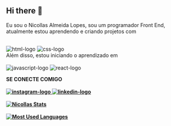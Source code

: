 ## Hi there 👋

Eu sou o Nicollas Almeida Lopes, sou um programador Front End, atualmente estou aprendendo e criando projetos com
<br>
<br>

<img src="https://img.shields.io/badge/HTML5-E34F26?style=for-the-badge&logo=html5&logoColor=white" alt="html-logo" />
 <img src="https://img.shields.io/badge/CSS3-1572B6?style=for-the-badge&logo=css3&logoColor=white" alt="css-logo" />
<br>
Além disso, estou iniciando o aprendizado em
<br>
<br>
 <img src="https://img.shields.io/badge/JavaScript-F7DF1E?style=for-the-badge&logo=javascript&logoColor=black" alt="javascript-logo" />
 <img src="https://img.shields.io/badge/react%20os-0088CC?style=for-the-badge&logo=reactos&logoColor=white" alt="react-logo" />

 <b> SE CONECTE COMIGO
 <br>
 <br>
 <a href="https://www.instagram.com/nicollas_14almeida/"><img src="https://img.shields.io/badge/Instagram-E4405F?style=for-the-badge&logo=instagram&logoColor=white" alt="instagram-logo"/>
 <a href="https://www.linkedin.com/in/nicollas-almeida-lopes/"><img src="https://img.shields.io/badge/LinkedIn-0077B5?style=for-the-badge&logo=linkedin&logoColor=white" alt="linkedin-logo"/>
 <br>
 <br>
 [![Nicollas Stats](https://github-readme-stats.vercel.app/api?username=NicollasAlmeida14)](https://github.com/anuraghazra/github-readme-stats)
 <br>
 <br>
 [![Most Used Languages](https://github-readme-stats.vercel.app/api/top-langs/?username=NicollasAlmeida14)](https://github.com/anuraghazra/github-readme-stats)
